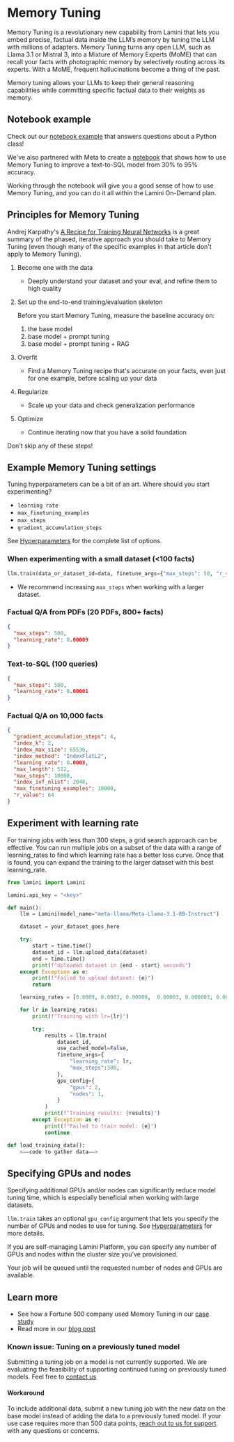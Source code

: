 # Memory Tuning

Memory Tuning is a revolutionary new capability from Lamini that lets you embed precise, factual data inside the LLM’s memory by tuning the LLM with millions of adapters. Memory Tuning turns any open LLM, such as Llama 3.1 or Mistral 3, into a Mixture of Memory Experts (MoME) that can recall your facts with photographic memory by selectively routing across its experts. With a MoME, frequent hallucinations become a thing of the past.

Memory tuning allows your LLMs to keep their general reasoning capabilities while committing specific factual data to their weights as memory.

## Notebook example

Check out our [notebook example](https://github.com/lamini-ai/lamini-examples/blob/main/06_memory_tuning/Memory_Tuning.ipynb) that answers questions about a Python class!

We've also partnered with Meta to create a [notebook](https://github.com/meta-llama/llama-recipes/blob/main/recipes/3p_integrations/lamini/text2sql_memory_tuning/README.md) that shows how to use Memory Tuning to improve a text-to-SQL model from 30% to 95% accuracy.

Working through the notebook will give you a good sense of how to use Memory Tuning, and you can do it all within the Lamini On-Demand plan.

## Principles for Memory Tuning

Andrej Karpathy's [A Recipe for Training Neural Networks](https://karpathy.github.io/2019/04/25/recipe/) is a great summary of the phased, iterative approach you should take to Memory Tuning (even though many of the specific examples in that article don't apply to Memory Tuning).

1. Become one with the data
    - Deeply understand your dataset and your eval, and refine them to high quality

1. Set up the end-to-end training/evaluation skeleton

    Before you start Memory Tuning, measure the baseline accuracy on:

    1. the base model
    1. base model + prompt tuning
    1. base model + prompt tuning + RAG

1. Overfit
    - Find a Memory Tuning recipe that's accurate on your facts, even just for one example, before scaling up your data

1. Regularize
    - Scale up your data and check generalization performance

1. Optimize
    - Continue iterating now that you have a solid foundation

Don't skip any of these steps!

## Example Memory Tuning settings

Tuning hyperparameters can be a bit of an art. Where should you start experimenting?

- `learning rate`
- `max_finetuning_examples`
- `max_steps`
- `gradient_accumulation_steps`

See [Hyperparameters](hyperparameters.md) for the complete list of options.

### When experimenting with a small dataset (<100 facts)

```py
llm.train(data_or_dataset_id=data, finetune_args={"max_steps": 50, "r_value": 32, "learning_rate": 0.0003})
```

- We recommend increasing `max_steps` when working with a larger dataset.

### Factual Q/A from PDFs (20 PDFs, 800+ facts)

```json
{
  "max_steps": 500,
  "learning_rate": 0.00009
}
```

### Text-to-SQL (100 queries)

```json
{
  "max_steps": 500,
  "learning_rate": 0.00001
}
```

### Factual Q/A on 10,000 facts

```json
{
  "gradient_accumulation_steps": 4,
  "index_k": 2,
  "index_max_size": 65536,
  "index_method": "IndexFlatL2",
  "learning_rate": 0.0003,
  "max_length": 512,
  "max_steps": 10000,
  "index_ivf_nlist": 2048,
  "max_finetuning_examples": 10000,
  "r_value": 64
}
```

## Experiment with learning rate

For training jobs with less than 300 steps, a grid search approach can be effective. You can run multiple jobs on a subset of the data with a range of learning_rates to find which learning rate has a better loss curve. Once that is found, you can expand the training to the larger dataset with this best learning_rate.

```py
from lamini import Lamini

lamini.api_key = "<key>"

def main():
    llm = Lamini(model_name="meta-llama/Meta-Llama-3.1-8B-Instruct")

    dataset = your_dataset_goes_here

    try:
        start = time.time()
        dataset_id = llm.upload_data(dataset)
        end = time.time()
        print(f"Uploaded dataset in {end - start} seconds")
    except Exception as e:
        print(f"Failed to upload dataset: {e}")
        return

    learning_rates = [0.0009, 0.0003, 0.00009,  0.00003, 0.000003, 0.000009]

    for lr in learning_rates:
        print(f"Training with lr={lr}")

        try:
            results = llm.train(
                dataset_id,
                use_cached_model=False,
                finetune_args={
                    "learning_rate": lr,
                    "max_steps":300,
                },
                gpu_config={
                    "gpus": 2,
                    "nodes": 1,
                }
            )
            print(f"Training results: {results}")
        except Exception as e:
            print(f"Failed to train model: {e}")
            continue

def load_training_data():
    <——code to gather data——>
```

## Specifying GPUs and nodes

Specifying additional GPUs and/or nodes can significantly reduce model tuning time, which is especially beneficial when working with large datasets.

`llm.train` takes an optional `gpu_config` argument that lets you specify the number of GPUs and nodes to use for tuning. See [Hyperparameters](hyperparameters.md/#gpu_config) for more details.

If you are self-managing Lamini Platform, you can specify any number of GPUs and nodes within the cluster size you've provisioned.

Your job will be queued until the requested number of nodes and GPUs are available.

## Learn more

- See how a Fortune 500 company used Memory Tuning in our [case study](https://www.lamini.ai/blog/llm-text-to-sql)
- Read more in our [blog post](http://www.lamini.ai/blog/lamini-memory-tuning)

### Known issue: Tuning on a previously tuned model

Submitting a tuning job on a model is not currently supported.
We are evaluating the feasibility of supporting continued tuning on previously tuned models. Feel free to [contact us](https://www.lamini.ai/contact)

#### Workaround

To include additional data, submit a new tuning job with the new data on the base model instead of adding the data to a previously tuned model. If your use case requires more than 500 data points, [reach out to us for support](https://www.lamini.ai/contact).
with any questions or concerns.
